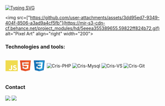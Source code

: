 [![Typing SVG](https://readme-typing-svg.herokuapp.com?font=Fira+Code&pause=1000&color=0719F7&width=435&lines=Ola%2C+bem+vindo+ao+meu+github)](https://git.io/typing-svg)

<img src=["https://github.com/user-attachments/assets/3dd95ed7-9349-404f-8506-a3ad9a4cf5fb"](https://mir-s3-cdn-cf.behance.net/project_modules/hd/5eeea355389655.59822ff824b72.gif) alt="Pixel Art" align="right" width="200">

### Technologies and tools:

<div style="display: inline_block"><br>
  <img align="center" alt="Cris-Js" height="35" width="40" src="https://raw.githubusercontent.com/devicons/devicon/master/icons/javascript/javascript-plain.svg">
  <img align="center" alt="Cris-HTML" height="35" width="40" src="https://raw.githubusercontent.com/devicons/devicon/master/icons/html5/html5-original.svg">
  <img align="center" alt="Cris-CSS" height="35" width="40" src="https://raw.githubusercontent.com/devicons/devicon/master/icons/css3/css3-original.svg">
  <img align="center" alt="Cris-PHP" height="35" width="40" src="https://cdn.jsdelivr.net/gh/devicons/devicon/icons/php/php-plain.svg">
  <img align="center" alt= "Cris-Mysql" height="60" width="40" src="https://cdn.jsdelivr.net/gh/devicons/devicon/icons/mysql/mysql-original-wordmark.svg">       
  <img align="center" alt="Cris-VS" height="35" width="40" src="https://cdn.jsdelivr.net/gh/devicons/devicon/icons/vscode/vscode-original.svg">
  <img align="center" alt="Cris-Git" height="35" width="40" src="https://cdn.jsdelivr.net/gh/devicons/devicon/icons/git/git-original.svg">
</div><br>

<div align="center" style="display: flex; justify-content: center;">
  <a href="https://github.com/gilsonpinheiroo7">
  </a>
</div>
    
### Contact

<div> 
  <a href=www.linkedin.com/in/gilson-pinheiroo7" target="_blank"><img src="https://img.shields.io/badge/-LinkedIn-%230077B5?style=for-the-badge&logo=linkedin&logoColor=white" target="_blank"></a> 
  <a href="mailto:gilsonpinheiro14575@gmail.com"><img src="https://img.shields.io/badge/-Gmail-%23333?style=for-the-badge&logo=gmail&logoColor=white" target="_blank"></a>
</div>
